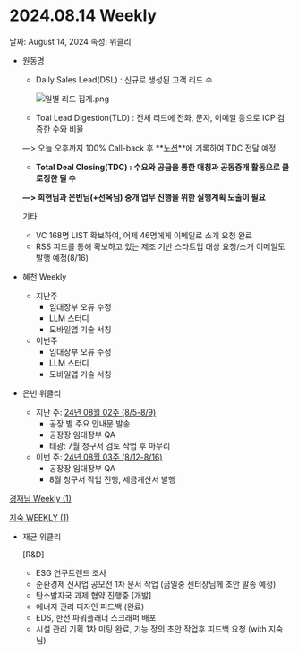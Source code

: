 # 2024.08.14 Weekly

날짜: August 14, 2024
속성: 위클리

- 원동명
    - Daily Sales Lead(DSL) : 신규로 생성된 고객 리드 수
        
        ![일별 리드 집계.png](%25EC%259D%25BC%25EB%25B3%2584_%25EB%25A6%25AC%25EB%2593%259C_%25EC%25A7%2591%25EA%25B3%2584.png)
        
    - Toal Lead Digestion(TLD) : 전체 리드에 전화, 문자, 이메일 등으로 ICP 검증한 수와 비율
    
    —> 오늘 오후까지 100% Call-back 후 **[노션](https://www.notion.so/972f943b69ef41f0bfb49397c535aa74?pvs=21)**에 기록하여 TDC 전달 예정
    
    - **Total Deal Closing(TDC) : 수요와 공급을 통한 매칭과 공동중개 활동으로 클로징한 딜 수**
    
    **—> 희현님과 은빈님(+선옥님) 중개 업무 진행을 위한 실행계획 도출이 필요**
    
    기타
    
    - VC 168명 LIST 확보하여, 어제 46명에게 이메일로 소개 요청 완료
    - RSS 피드를 통해 확보하고 있는 제조 기반 스타트업 대상 요청/소개 이메일도 발행 예정(8/16)
    
- 혜천 Weekly
    - 지난주
        - 임대장부 오류 수정
        - LLM 스터디
        - 모바일앱 기술 서칭
    - 이번주
        - 임대장부 오류 수정
        - LLM 스터디
        - 모바일앱 기술 서칭
- 은빈 위클리
    - 지난 주: [24년 08월 02주 (8/5-8/9)](https://www.notion.so/24-08-02-8-5-8-9-a801ae4184a545cf8e04d6525d62f3b6?pvs=21)
        - 공장 별 주요 안내문 발송
        - 공장장 임대장부 QA
        - 태광: 7월 청구서 검토 작업 후 마무리
    - 이번 주: [24년 08월 03주 (8/12-8/16)](https://www.notion.so/24-08-03-8-12-8-16-cad13cee0edb4c23ba37036a25419c97?pvs=21)
        - 공장장 임대장부 QA
        - 8월 청구서 작업 진행, 세금계산서 발행

[경재님 Weekly (1)](%E1%84%80%E1%85%A7%E1%86%BC%E1%84%8C%E1%85%A2%E1%84%82%E1%85%B5%E1%86%B7%20Weekly%20(1)%20157e98ce7f7180a596effeb24ab2d199.md)

[지숙 WEEKLY (1)](%E1%84%8C%E1%85%B5%E1%84%89%E1%85%AE%E1%86%A8%20WEEKLY%20(1)%20157e98ce7f7180598db4cbf14be90af8.md)

- 재균 위클리
    
    [R&D]
    - ESG 연구트렌드 조사 
    - 순환경제 신사업 공모전 1차 문서 작업 (금일중 센터장님께 초안 발송 예정)
    - 탄소발자국 과제 협약 진행중
    [개발]
    - 에너지 관리 디자인 피드백 (완료)
    - EDS, 한전 파워플래너 스크래퍼 배포
    - 시설 관리 기획 1차 미팅 완료, 기능 정의 초안 작업후 피드백 요청 (with 지숙님)